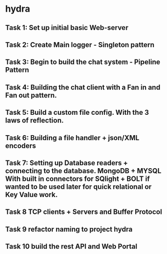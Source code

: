 # hydra

## Task 1: Set up initial basic Web-server
## Task 2: Create Main logger - Singleton pattern
## Task 3: Begin to build the chat system - Pipeline Pattern
## Task 4: Building the chat client with a Fan in and Fan out pattern.
## Task 5: Build a custom file config. With the 3 laws of reflection.
## Task 6: Building a file handler + json/XML encoders
## Task 7: Setting up Database readers + connecting to the database. MongoDB + MYSQL   With built in connectors for SQlight + BOLT if wanted to be used later for quick relational or Key Value work.
## Task 8 TCP clients + Servers and Buffer Protocol
## Task 9 refactor naming to project hydra
## Task 10 build the rest API and Web Portal
